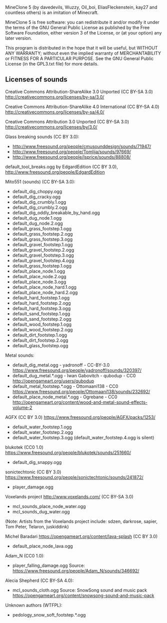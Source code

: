 MineClone 5 (by davedevils, Wuzzy, Oil_boi, EliasFleckenstein, kay27 and countless others)
is an imitation of Minecraft.

MineClone 5 is free software: you can redistribute it and/or modify
it under the terms of the GNU General Public License as published by
the Free Software Foundation, either version 3 of the License, or
(at your option) any later version.

This program is distributed in the hope that it will be useful,
but WITHOUT ANY WARRANTY; without even the implied warranty of
MERCHANTABILITY or FITNESS FOR A PARTICULAR PURPOSE. See the
GNU General Public License (in the GPL3.txt file) for more
details.


## Licenses of sounds

Creative Commons Attribution-ShareAlike 3.0 Unported (CC BY-SA 3.0)
http://creativecommons.org/licenses/by-sa/3.0/

Creative Commons Attribution-ShareAlike 4.0 International (CC BY-SA 4.0)
http://creativecommons.org/licenses/by-sa/4.0/

Creative Commons Attribution 3.0 Unported (CC BY-SA 3.0)
http://creativecommons.org/licenses/by/3.0/

Glass breaking sounds (CC BY 3.0):
* http://www.freesound.org/people/cmusounddesign/sounds/71947/
* http://www.freesound.org/people/Tomlija/sounds/97669/
* http://www.freesound.org/people/lsprice/sounds/88808/

default_tool_breaks.ogg by EdgardEdition (CC BY 3.0), http://www.freesound.org/people/EdgardEdition

Mito551 (sounds) (CC BY-SA 3.0):
* default_dig_choppy.ogg
* default_dig_cracky.ogg
* default_dig_crumbly.1.ogg
* default_dig_crumbly.2.ogg
* default_dig_oddly_breakable_by_hand.ogg
* default_dug_node.1.ogg
* default_dug_node.2.ogg
* default_grass_footstep.1.ogg
* default_grass_footstep.2.ogg
* default_grass_footstep.3.ogg
* default_gravel_footstep.1.ogg
* default_gravel_footstep.2.ogg
* default_gravel_footstep.3.ogg
* default_gravel_footstep.4.ogg
* default_grass_footstep.1.ogg
* default_place_node.1.ogg
* default_place_node.2.ogg
* default_place_node.3.ogg
* default_place_node_hard.1.ogg
* default_place_node_hard.2.ogg
* default_hard_footstep.1.ogg
* default_hard_footstep.2.ogg
* default_hard_footstep.3.ogg
* default_sand_footstep.1.ogg
* default_sand_footstep.2.ogg
* default_wood_footstep.1.ogg
* default_wood_footstep.2.ogg
* default_dirt_footstep.1.ogg
* default_dirt_footstep.2.ogg
* default_glass_footstep.ogg

Metal sounds:
* default_dig_metal.ogg - yadronoff - CC-BY-3.0
  https://www.freesound.org/people/yadronoff/sounds/320397/
* default_dug_metal.*.ogg - Iwan Gabovitch - qubodup - CC0
  http://opengameart.org/users/qubodup
* default_metal_footstep.*.ogg - Ottomaani138 - CC0
  https://www.freesound.org/people/Ottomaani138/sounds/232692/
* default_place_node_metal.*.ogg - Ogrebane - CC0
  http://opengameart.org/content/wood-and-metal-sound-effects-volume-2

AGFX (CC BY 3.0)
https://www.freesound.org/people/AGFX/packs/1253/
* default_water_footstep.1.ogg
* default_water_footstep.2.ogg
* default_water_footstep.3.ogg
(default_water_footstep.4.ogg is silent)

blukotek (CC0 1.0)
https://www.freesound.org/people/blukotek/sounds/251660/
* default_dig_snappy.ogg

sonictechtonic (CC BY 3.0)
https://www.freesound.org/people/sonictechtonic/sounds/241872/
* player_damage.ogg

Voxelands project <http://www.voxelands.com/> (CC BY-SA 3.0)
* mcl_sounds_place_node_water.ogg
* mcl_sounds_dug_water.ogg

(Note: Artists from the Voxelands project include: sdzen, darkrose, sapier,
      Tom Peter, Telaron, juskiddink)

Michel Baradari <https://opengameart.org/content/lava-splash> (CC BY 3.0)
* default_place_node_lava.ogg

Adam_N (CC0 1.0):
* player_falling_damage.ogg
  Source: <https://www.freesound.org/people/Adam_N/sounds/346692/>

Alecia Shepherd (CC BY-SA 4.0):
* mcl_sounds_cloth.ogg
  Source: SnowSong sound and music pack <https://opengameart.org/content/snowsong-sound-and-music-pack>

Unknown authors (WTFPL):
* pedology_snow_soft_footstep.*.ogg

